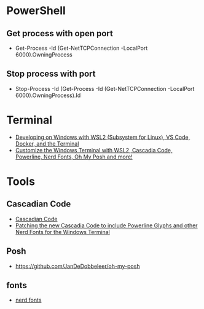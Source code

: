 
# PowerShell

## Get process with open port
* Get-Process -Id (Get-NetTCPConnection -LocalPort 6000).OwningProcess

## Stop process with port
* Stop-Process -Id (Get-Process -Id (Get-NetTCPConnection -LocalPort 6000).OwningProcess).Id


# Terminal

* [Developing on Windows with WSL2 (Subsystem for Linux), VS Code, Docker, and the Terminal](https://www.youtube.com/watch?v=A0eqZujVfYU&t=611s)
* [Customize the Windows Terminal with WSL2, Cascadia Code, Powerline, Nerd Fonts, Oh My Posh and more!](https://www.youtube.com/watch?v=oHhiMf_6exY)


# Tools

## Cascadian Code

* [Cascadian Code](https://github.com/microsoft/cascadia-code/releases?WT.mc_id=-blog-scottha)
* [Patching the new Cascadia Code to include Powerline Glyphs and other Nerd Fonts for the Windows Terminal](https://www.hanselman.com/blog/PatchingTheNewCascadiaCodeToIncludePowerlineGlyphsAndOtherNerdFontsForTheWindowsTerminal.aspx)

## Posh

* https://github.com/JanDeDobbeleer/oh-my-posh

## fonts

* [nerd fonts](https://www.nerdfonts.com/)
